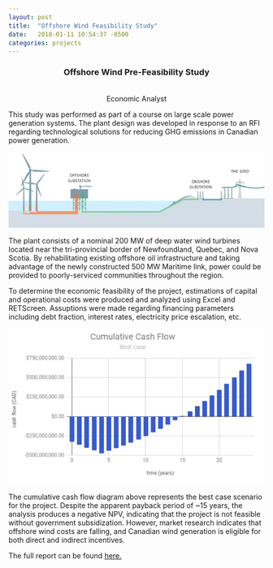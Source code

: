 ```yaml
---
layout: post
title:  "Offshore Wind Feasibility Study"
date:   2018-01-11 10:54:37 -0500
categories: projects
---
```




<div class="text-section">
<div style="text-align:center"><h3>Offshore Wind Pre-Feasibility Study</h3><br>
Economic Analyst</div>



<p>This study was performed as part of a course on large scale power generation systems. The plant design was developed in response to an RFI regarding technological solutions for reducing GHG emissions in Canadian power generation. 
</p>

</div>
<img src="/assets/posts/offshorewind.png">
<div class="text-section">
<p>The plant consists of a nominal 200 MW of deep water wind turbines located near the tri-provincial border of Newfoundland, Quebec, and Nova Scotia. By rehabilitating existing offshore oil infrastructure and taking advantage of the newly constructed 500 MW Maritime link, power could be provided to poorly-serviced communities throughout the region. </p>


<p>To determine the economic feasibility of the project, estimations of capital and operational costs were produced and analyzed using Excel and RETScreen. Assuptions were made regarding financing parameters including debt fraction, interest rates, electricity price escalation, etc.  </p>
</div>
<img src="/assets/posts/offshorewind_cashflow.png">
<div class="text-section">
<p>The cumulative cash flow diagram above represents the best case scenario for the project. Despite the apparent payback period of ~15 years, the analysis produces a negative NPV, indicating that the project is not feasible without government subsidization. However, market research indicates that offshore wind costs are falling, and Canadian wind generation is eligible for both direct and indirect incentives. </p>
<p> The full report can be found <a href="/assets/pdfs/offshorewind_report.pdf">here.</a></p><br>


</div>